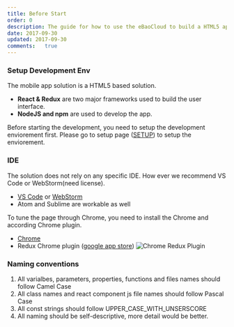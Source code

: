 ```yaml
---
title: Before Start
order: 0
description: The guide for how to use the eBaoCloud to build a HTML5 app (for mobile / wechat)
date: 2017-09-30
updated: 2017-09-30
comments:	true
---
```



### Setup Development Env

The mobile app solution is a HTML5 based solution.

- **React & Redux** are two major frameworks used to build the user interface.
- **NodeJS and npm** are used to develop the app.

Before starting the development, you need to setup the development enviorement first. Please go to setup page ([SETUP](./setup.html)) to setup the enviorement.

### IDE
The solution does not rely on any specific IDE. How ever we recommend VS Code or WebStorm(need license).
  - [VS Code](https://code.visualstudio.com/docs/nodejs/reactjs-tutorial) or [WebStorm](https://blog.jetbrains.com/webstorm/2015/10/working-with-reactjs-in-webstorm-coding-assistance/) 
  - Atom and Sublime are workable as well

To tune the page through Chrome, you need to install the Chrome and according Chrome plugin.
- [Chrome](https://www.google.com/chrome/)
- Redux Chrome plugin ([google app store](https://chrome.google.com/webstore/detail/redux-devtools/lmhkpmbekcpmknklioeibfkpmmfibljd?hl=en))
![Chrome Redux Plugin](/md-resource/chrome-redux-plugin.png)


### Naming conventions
1. All varialbes, parameters, properties, functions and files names should follow Camel Case
2. All class names and react component js file names should follow Pascal Case
3. All const strings should follow UPPER_CASE_WITH_UNSERSCORE
4. All naming should be self-descriptive, more detail would be better.
